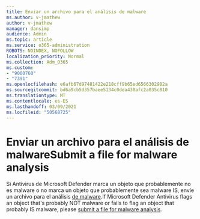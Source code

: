 ```yaml
---
title: Enviar un archivo para el análisis de malware
ms.author: v-jmathew
author: v-jmathew
manager: dansimp
audience: Admin
ms.topic: article
ms.service: o365-administration
ROBOTS: NOINDEX, NOFOLLOW
localization_priority: Normal
ms.collection: Adm_O365
ms.custom:
- "9000760"
- "7391"
ms.openlocfilehash: e6afb67d97481422e218cff9b65ed6566302982a
ms.sourcegitcommit: bd6a9cb5d357baee5134c0dea430afc2a035c810
ms.translationtype: MT
ms.contentlocale: es-ES
ms.lasthandoff: 03/09/2021
ms.locfileid: "50568725"
---
```

# <a name="submit-a-file-for-malware-analysis"></a><span data-ttu-id="45a34-102">Enviar un archivo para el análisis de malware</span><span class="sxs-lookup"><span data-stu-id="45a34-102">Submit a file for malware analysis</span></span>

<span data-ttu-id="45a34-103">Si Antivirus de Microsoft Defender marca un objeto que probablemente no es malware o no marca un objeto que probablemente sea malware IS, envíe un archivo para el análisis [de malware](https://go.microsoft.com/fwlink/?linkid=2144963).</span><span class="sxs-lookup"><span data-stu-id="45a34-103">If Microsoft Defender Antivirus flags an object that's probably NOT malware or fails to flag an object that probably IS malware, please [submit a file for malware analysis](https://go.microsoft.com/fwlink/?linkid=2144963).</span></span>
